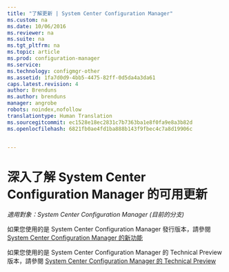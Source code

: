 ```yaml
---
title: "了解更新 | System Center Configuration Manager"
ms.custom: na
ms.date: 10/06/2016
ms.reviewer: na
ms.suite: na
ms.tgt_pltfrm: na
ms.topic: article
ms.prod: configuration-manager
ms.service: 
ms.technology: configmgr-other
ms.assetid: 1fa7d0d9-4bb5-4475-82ff-0d5da4a3da61
caps.latest.revision: 4
author: Brenduns
ms.author: brenduns
manager: angrobe
robots: noindex,nofollow
translationtype: Human Translation
ms.sourcegitcommit: ec1528e18ec2831c7b7363ba1e8f0fa9e8a3b82d
ms.openlocfilehash: 6821fb0ae4fd1ba888b143f9fbec4c7a8d19906c


---
```

# <a name="learn-more-about-available-updates-for-system-center-configuration-manager"></a>深入了解 System Center Configuration Manager 的可用更新

*適用對象：System Center Configuration Manager (目前的分支)*

如果您使用的是 System Center Configuration Manager 發行版本，請參閱 [System Center Configuration Manager 的新功能](http://technet.microsoft.com/library/mt622084.aspx)  

 如果您使用的是 System Center Configuration Manager 的 Technical Preview 版本，請參閱 [System Center Configuration Manager 的 Technical Preview](http://technet.microsoft.com/library/mt595861.aspx)



<!--HONumber=Nov16_HO1-->


